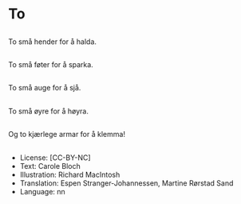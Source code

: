 # To

##
To små hender for å halda.

##

##
To små føter for å sparka.

##

##
To små auge for å sjå.

##

##
To små øyre for å høyra.

##

##
Og to kjærlege armar for å klemma!

##

##
* License: [CC-BY-NC]
* Text: Carole Bloch
* Illustration: Richard MacIntosh
* Translation: Espen Stranger-Johannessen, Martine Rørstad Sand
* Language: nn
